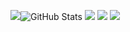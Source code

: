 
![](https://raw.githubusercontent.com/Denver-Dude/github-profile-summary-cards-example/master/profile-summary-card-output/aura_dark/0-profile-details.svg)![GitHub Stats](https://github-readme-stats.vercel.app/api?username=Denver-Dude&theme=dracula)
[![](https://raw.githubusercontent.com/Denver-Dude/github-profile-summary-cards-example/master/profile-summary-card-output/aura_dark/1-repos-per-language.svg)](https://github.com/Denver-Dude/github-profile-summary-cards) [![](https://raw.githubusercontent.com/Denver-Dude/github-profile-summary-cards-example/master/profile-summary-card-output/aura_dark/2-most-commit-language.svg)](https://github.com/Denver-Dude/github-profile-summary-cards)
[![](https://raw.githubusercontent.com/Denver-Dude/github-profile-summary-cards-example/master/profile-summary-card-output/aura_dark/4-productive-time.svg)](https://github.com/Denver-Dude/github-profile-summary-cards)
<!--
**Denver-Dude/Denver-Dude** is a ✨ _special_ ✨ repository because its `README.md` (this file) appears on your GitHub profile.

Here are some ideas to get you started:

- 🔭 I’m currently working on ...
- 🌱 I’m currently learning ...
- 👯 I’m looking to collaborate on ...
- 🤔 I’m looking for help with ...
- 💬 Ask me about ...
- 📫 How to reach me: ...
- 😄 Pronouns: ...
- ⚡ Fun fact: ...
-->
